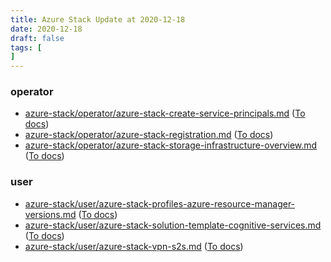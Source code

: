 ```yaml
---
title: Azure Stack Update at 2020-12-18
date: 2020-12-18
draft: false
tags: [
]
---
```


### operator
- [azure-stack/operator/azure-stack-create-service-principals.md](https://github.com/MicrosoftDocs/azure-stack-docs/compare/44aa115..625fb3d#diff-75e367402365142da405ce242641022843792d47954d8cb9180b57857dc92095) ([To docs](https://docs.microsoft.com/en-us/azure-stack/operator/azure-stack-create-service-principals?WT.mc_id=AZ-MVP-5003408))
- [azure-stack/operator/azure-stack-registration.md](https://github.com/MicrosoftDocs/azure-stack-docs/compare/44aa115..625fb3d#diff-95b080b298dcb2f932977973bd3379bacc238716d94efcaf454f4a3ac204d0c1) ([To docs](https://docs.microsoft.com/en-us/azure-stack/operator/azure-stack-registration?WT.mc_id=AZ-MVP-5003408))
- [azure-stack/operator/azure-stack-storage-infrastructure-overview.md](https://github.com/MicrosoftDocs/azure-stack-docs/compare/44aa115..625fb3d#diff-31e98396b28366bac2fbf16776afc3e553eb3d4a645c03f2493f70cebabcc303) ([To docs](https://docs.microsoft.com/en-us/azure-stack/operator/azure-stack-storage-infrastructure-overview?WT.mc_id=AZ-MVP-5003408))
    
### user
- [azure-stack/user/azure-stack-profiles-azure-resource-manager-versions.md](https://github.com/MicrosoftDocs/azure-stack-docs/compare/44aa115..625fb3d#diff-caf3bea9141bd91fc823b62896cf789bdcbf6a57d3b9056d612d23f9b78088f1) ([To docs](https://docs.microsoft.com/en-us/azure-stack/user/azure-stack-profiles-azure-resource-manager-versions?WT.mc_id=AZ-MVP-5003408))
- [azure-stack/user/azure-stack-solution-template-cognitive-services.md](https://github.com/MicrosoftDocs/azure-stack-docs/compare/44aa115..625fb3d#diff-b7da1a2aaa54d84426fa82f749f73bcb17813cd0e3eb3d39ee98448ab9945d00) ([To docs](https://docs.microsoft.com/en-us/azure-stack/user/azure-stack-solution-template-cognitive-services?WT.mc_id=AZ-MVP-5003408))
- [azure-stack/user/azure-stack-vpn-s2s.md](https://github.com/MicrosoftDocs/azure-stack-docs/compare/44aa115..625fb3d#diff-ae544045b90a0b09f33615c3a1488147f64fd481c56f4e5cadaf6661ad195f05) ([To docs](https://docs.microsoft.com/en-us/azure-stack/user/azure-stack-vpn-s2s?WT.mc_id=AZ-MVP-5003408))
    
